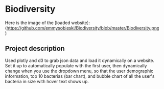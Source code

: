 # Biodiversity

Here is the image of the [loaded website]:(https://github.com/emmysobieski/Biodiversity/blob/master/Biodiversity.png)

## Project description

Used plotly and d3 to grab json data and load it dynamically on a website.  Set it up to automatically populate with the first user, then dynamically change when you use the dropdown menu, so that the user demographic information, top 10 bacterias (bar chart), and bubble chart of all the user's bacteria in size with hover text shows up.

 
